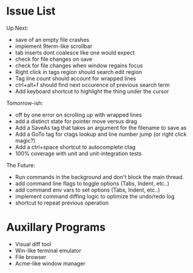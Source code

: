 # Issue List

Up Next:

* save of an empty file crashes
* implement 9term-like scrollbar
* tab inserts dont coalesce like one would expect
* check for file changes on save
* check for file changes when window regains focus
* Right click in tags region should search edit region
* Tag line count should account for wrapped lines
* ctrl+alt+f should find next occurence of previous search term
* Add keyboard shortcut to highlight the thing under the cursor

Tomorrow-ish:

* off by one error on scrolling up with wrapped lines
* add a distinct state for pointer move versus drag
* Add a SaveAs tag that takes an argument for the filename to save as
* Add a GoTo tag for ctags lookup and line number jump (or right click magic?) 
* Add a ctrl+space shortcut to autocomplete ctag
* 100% coverage with unit and unit-integration tests

The Future:

* Run commands in the background and don't block the main thread.
* add command line flags to toggle options (Tabs, Indent, etc..)
* add command env vars to set options (Tabs, Indent, etc..)
* implement command diffing logic to optimize the undo/redo log
* shortcut to repeat previous operation

# Auxillary Programs

* Visual diff tool
* Win-like terminal emulator
* File browser
* Acme-like window manager

